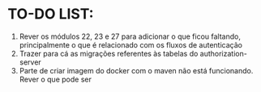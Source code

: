 # TO-DO LIST:

1. Rever os módulos 22, 23 e 27 para adicionar o que ficou faltando, principalmente o que é relacionado com os fluxos de
   autenticação
2. Trazer para cá as migrações referentes às tabelas do authorization-server
3. Parte de criar imagem do docker com o maven não está funcionando. Rever o que pode ser